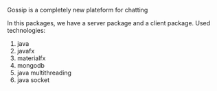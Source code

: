 Gossip is a completely new plateform for chatting

In this packages, we have a server package and a client package.
Used technologies:
1. java
2. javafx
3. materialfx
4. mongodb
5. java multithreading
6. java socket

